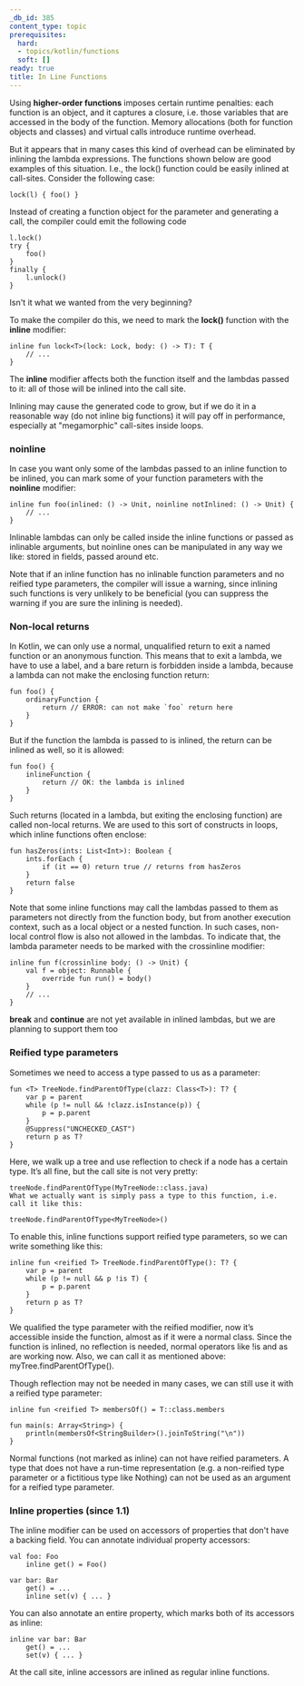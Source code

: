 ```yaml
---
_db_id: 385
content_type: topic
prerequisites:
  hard:
  - topics/kotlin/functions
  soft: []
ready: true
title: In Line Functions
---
```


Using __higher-order functions__ imposes certain runtime penalties: each function is an object, and it captures a closure, i.e. those variables that are accessed in the body of the function. Memory allocations (both for function objects and classes) and virtual calls introduce runtime overhead.

But it appears that in many cases this kind of overhead can be eliminated by inlining the lambda expressions. The functions shown below are good examples of this situation. I.e., the lock() function could be easily inlined at call-sites. Consider the following case:
```
lock(l) { foo() }
```
Instead of creating a function object for the parameter and generating a call, the compiler could emit the following code
```
l.lock()
try {
    foo()
}
finally {
    l.unlock()
}
```
Isn't it what we wanted from the very beginning?

To make the compiler do this, we need to mark the __lock()__ function with the __inline__ modifier:
```
inline fun lock<T>(lock: Lock, body: () -> T): T {
    // ...
}
```
The __inline__ modifier affects both the function itself and the lambdas passed to it: all of those will be inlined into the call site.

Inlining may cause the generated code to grow, but if we do it in a reasonable way (do not inline big functions) it will pay off in performance, especially at "megamorphic" call-sites inside loops.

### noinline
In case you want only some of the lambdas passed to an inline function to be inlined, you can mark some of your function parameters with the __noinline__ modifier:
```
inline fun foo(inlined: () -> Unit, noinline notInlined: () -> Unit) {
    // ...
}
```
Inlinable lambdas can only be called inside the inline functions or passed as inlinable arguments, but noinline ones can be manipulated in any way we like: stored in fields, passed around etc.

Note that if an inline function has no inlinable function parameters and no reified type parameters, the compiler will issue a warning, since inlining such functions is very unlikely to be beneficial (you can suppress the warning if you are sure the inlining is needed).

### Non-local returns
In Kotlin, we can only use a normal, unqualified return to exit a named function or an anonymous function. This means that to exit a lambda, we have to use a label, and a bare return is forbidden inside a lambda, because a lambda can not make the enclosing function return:
```
fun foo() {
    ordinaryFunction {
        return // ERROR: can not make `foo` return here
    }
}
```
But if the function the lambda is passed to is inlined, the return can be inlined as well, so it is allowed:
```
fun foo() {
    inlineFunction {
        return // OK: the lambda is inlined
    }
}
```
Such returns (located in a lambda, but exiting the enclosing function) are called non-local returns. We are used to this sort of constructs in loops, which inline functions often enclose:
```
fun hasZeros(ints: List<Int>): Boolean {
    ints.forEach {
        if (it == 0) return true // returns from hasZeros
    }
    return false
}
```
Note that some inline functions may call the lambdas passed to them as parameters not directly from the function body, but from another execution context, such as a local object or a nested function. In such cases, non-local control flow is also not allowed in the lambdas. To indicate that, the lambda parameter needs to be marked with the crossinline modifier:
```
inline fun f(crossinline body: () -> Unit) {
    val f = object: Runnable {
        override fun run() = body()
    }
    // ...
}
```
__break__ and __continue__ are not yet available in inlined lambdas, but we are planning to support them too

### Reified type parameters
Sometimes we need to access a type passed to us as a parameter:
```
fun <T> TreeNode.findParentOfType(clazz: Class<T>): T? {
    var p = parent
    while (p != null && !clazz.isInstance(p)) {
        p = p.parent
    }
    @Suppress("UNCHECKED_CAST")
    return p as T?
}
```
Here, we walk up a tree and use reflection to check if a node has a certain type. It’s all fine, but the call site is not very pretty:
```
treeNode.findParentOfType(MyTreeNode::class.java)
What we actually want is simply pass a type to this function, i.e. call it like this:
```
```
treeNode.findParentOfType<MyTreeNode>()
```
To enable this, inline functions support reified type parameters, so we can write something like this:
```
inline fun <reified T> TreeNode.findParentOfType(): T? {
    var p = parent
    while (p != null && p !is T) {
        p = p.parent
    }
    return p as T?
}
```
We qualified the type parameter with the reified modifier, now it’s accessible inside the function, almost as if it were a normal class. Since the function is inlined, no reflection is needed, normal operators like !is and as are working now. Also, we can call it as mentioned above: myTree.findParentOfType<MyTreeNodeType>().

Though reflection may not be needed in many cases, we can still use it with a reified type parameter:
```
inline fun <reified T> membersOf() = T::class.members

fun main(s: Array<String>) {
    println(membersOf<StringBuilder>().joinToString("\n"))
}
```
Normal functions (not marked as inline) can not have reified parameters. A type that does not have a run-time representation (e.g. a non-reified type parameter or a fictitious type like Nothing) can not be used as an argument for a reified type parameter.

### Inline properties (since 1.1)
The inline modifier can be used on accessors of properties that don't have a backing field. You can annotate individual property accessors:
```
val foo: Foo
    inline get() = Foo()

var bar: Bar
    get() = ...
    inline set(v) { ... }
```
You can also annotate an entire property, which marks both of its accessors as inline:
```
inline var bar: Bar
    get() = ...
    set(v) { ... }
```
At the call site, inline accessors are inlined as regular inline functions.